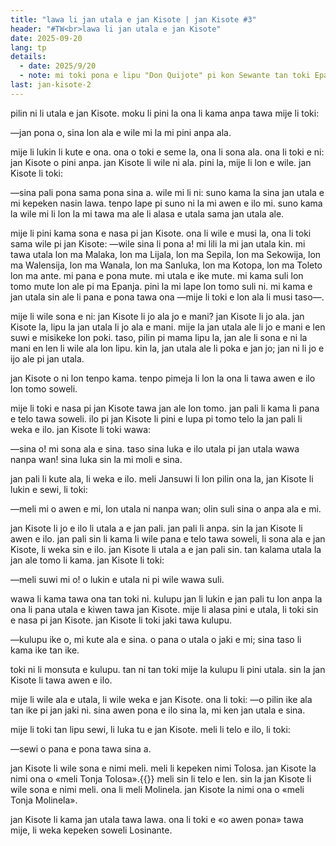 ```yaml
---
title: "lawa li jan utala e jan Kisote | jan Kisote #3"
header: "#TW<br>lawa li jan utala e jan Kisote"
date: 2025-09-20
lang: tp
details:
  - date: 2025/9/20
  - note: mi toki pona e lipu "Don Quijote" pi kon Sewante tan toki Epanjo.
last: jan-kisote-2
---
```


pilin ni li utala e jan Kisote. moku li pini la ona li kama anpa tawa mije li toki:

—jan pona o, sina lon ala e wile mi la mi pini anpa ala.

mije li lukin li kute e ona. ona o toki e seme la, ona li sona ala. ona li toki e ni: jan Kisote o pini anpa. jan Kisote li wile ni ala. pini la, mije li lon e wile. jan Kisote li toki:

—sina pali pona sama pona sina a. wile mi li ni: suno kama la sina jan utala e mi kepeken nasin lawa. tenpo lape pi suno ni la mi awen e ilo mi. suno kama la wile mi li lon la mi tawa ma ale li alasa e utala sama jan utala ale.

mije li pini kama sona e nasa pi jan Kisote. ona li wile e musi la, ona li toki sama wile pi jan Kisote: —wile sina li pona a! mi lili la mi jan utala kin. mi tawa utala lon ma Malaka, lon ma Lijala, lon ma Sepila, lon ma Sekowija, lon ma Walensija, lon ma Wanala, lon ma Sanluka, lon ma Kotopa, lon ma Toleto lon ma ante. mi pana e pona mute. mi utala e ike mute. mi kama suli lon tomo mute lon ale pi ma Epanja. pini la mi lape lon tomo suli ni. mi kama e jan utala sin ale li pana e pona tawa ona —mije li toki e lon ala li musi taso—.

mije li wile sona e ni: jan Kisote li jo ala jo e mani? jan Kisote li jo ala. jan Kisote la, lipu la jan utala li jo ala e mani. mije la jan utala ale li jo e mani e len suwi e misikeke lon poki. taso, pilin pi mama lipu la, jan ale li sona e ni la mani en len li wile ala lon lipu. kin la, jan utala ale li poka e jan jo; jan ni li jo e ijo ale pi jan utala.

jan Kisote o ni lon tenpo kama. tenpo pimeja li lon la ona li tawa awen e ilo lon tomo soweli.

mije li toki e nasa pi jan Kisote tawa jan ale lon tomo. jan pali li kama li pana e telo tawa soweli. ilo pi jan Kisote li pini e lupa pi tomo telo la jan pali li weka e ilo. jan Kisote li toki wawa:

—sina o! mi sona ala e sina. taso sina luka e ilo utala pi jan utala wawa nanpa wan! sina luka sin la mi moli e sina.

jan pali li kute ala, li weka e ilo. meli Jansuwi li lon pilin ona la, jan Kisote li lukin e sewi, li toki:

—meli mi o awen e mi, lon utala ni nanpa wan; olin suli sina o anpa ala e mi.

jan Kisote li jo e ilo li utala a e jan pali. jan pali li anpa. sin la jan Kisote li awen e ilo. jan pali sin li kama li wile pana e telo tawa soweli, li sona ala e jan Kisote, li weka sin e ilo. jan Kisote li utala a e jan pali sin. tan kalama utala la jan ale tomo li kama. jan Kisote li toki:

—meli suwi mi o! o lukin e utala ni pi wile wawa suli.

wawa li kama tawa ona tan toki ni. kulupu jan li lukin e jan pali tu lon anpa la ona li pana utala e kiwen tawa jan Kisote. mije li alasa pini e utala, li toki sin e nasa pi jan Kisote. jan Kisote li toki jaki tawa kulupu.

—kulupu ike o, mi kute ala e sina. o pana o utala o jaki e mi; sina taso li kama ike tan ike.

toki ni li monsuta e kulupu. tan ni tan toki mije la kulupu li pini utala. sin la jan Kisote li tawa awen e ilo.

mije li wile ala e utala, li wile weka e jan Kisote. ona li toki: —o pilin ike ala tan ike pi jan jaki ni. sina awen pona e ilo sina la, mi ken jan utala e sina.

mije li toki tan lipu sewi, li luka tu e jan Kisote. meli li telo e ilo, li toki:

—sewi o pana e pona tawa sina a.

jan Kisote li wile sona e nimi meli. meli li kepeken nimi Tolosa. jan Kisote la nimi ona o «meli Tonja Tolosa».{{<note text="toki Epanjo pi tenpo weka la, meli mani li kepeken nimi namako «Tonja» (doña). sama la mije li kepeken nimi «Ton» (don). musi la jan Kisote li kepeken ike e nimi ni.">}} meli sin li telo e len. sin la jan Kisote li wile sona e nimi meli. ona li meli Molinela. jan Kisote la nimi ona o «meli Tonja Molinela».

jan Kisote li kama jan utala tawa lawa. ona li toki e «o awen pona» tawa mije, li weka kepeken soweli Losinante.

